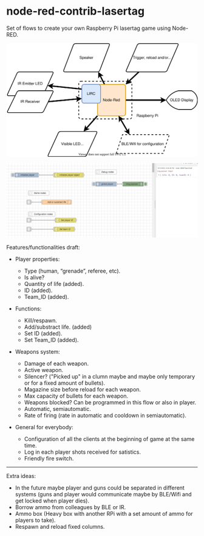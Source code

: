 # node-red-contrib-lasertag
Set of flows to create your own Raspberry Pi lasertag game using Node-RED.

![System Structure](/images/Lasertag_System_Structure.svg)

![Player Flow](/images/player_flow.JPG)


Features/functionalities draft:
- Player properties:
  - Type (human, “grenade”, referee, etc).
  - Is alive?
  - Quantity of life (added).
  - ID (added).
  - Team_ID (added).
- Functions:
  - Kill/respawn.
  - Add/substract life. (added)
  - Set ID (added).
  - Set Team_ID (added).


- Weapons system:
  - Damage of each weapon.
  - Active weapon.
  - Silencer? ("Picked up" in a clumn maybe and maybe only temporary or for a fixed amount of bullets).
  - Magazine size before reload for each weapon.
  - Max capacity of bullets for each weapon.
  - Weapons blocked? Can be programmed in this flow or also in player.
  - Automatic, semiautomatic.
  - Rate of firing (rate in automatic and cooldown in semiautomatic).
  

- General for everybody:
  - Configuration of all the clients at the beginning of game at the same time.
  - Log in each player shots received for satistics.
  - Friendly fire switch.

-------------------------------

Extra ideas:
- In the future maybe player and guns could be separated in different systems (guns and player would communicate maybe by BLE/Wifi and get locked when player dies).
- Borrow ammo from colleagues by BLE or IR.
- Ammo box (Heavy box with another RPi with a set amount of ammo for players to take).
- Respawn and reload fixed columns.
